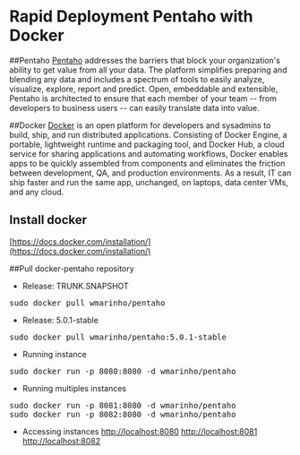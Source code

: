 Rapid Deployment Pentaho with Docker 
=====================

##Pentaho
[Pentaho](http://www.pentaho.com/) addresses the barriers that block your organization's ability to get value from all your data.  The platform simplifies preparing and blending any data and includes a spectrum of tools to easily analyze, visualize, explore, report and predict. Open, embeddable and extensible, Pentaho is architected to ensure that each member of your team -- from developers to business users -- can easily translate data into value. 

##Docker
[Docker](http://www.docker.com/) is an open platform for developers and sysadmins to build, ship, and run distributed applications. Consisting of Docker Engine, a portable, lightweight runtime and packaging tool, and Docker Hub, a cloud service for sharing applications and automating workflows, Docker enables apps to be quickly assembled from components and eliminates the friction between development, QA, and production environments. As a result, IT can ship faster and run the same app, unchanged, on laptops, data center VMs, and any cloud.

## Install docker

[https://docs.docker.com/installation/](https://docs.docker.com/installation/)

##Pull docker-pentaho repository
* Release: TRUNK.SNAPSHOT
<pre>
sudo docker pull wmarinho/pentaho
</pre>

* Release: 5.0.1-stable

<pre>
sudo docker pull wmarinho/pentaho:5.0.1-stable
</pre>

* Running instance

<pre>
sudo docker run -p 8080:8080 -d wmarinho/pentaho
</pre>


* Running multiples instances

<pre>
sudo docker run -p 8081:8080 -d wmarinho/pentaho
sudo docker run -p 8082:8080 -d wmarinho/pentaho
</pre>

* Accessing instances
[http://localhost:8080](http://localhost:8080)
[http://localhost:8081](http://localhost:8081)
[http://localhost:8082](http://localhost:8082)
